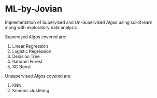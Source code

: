 # ML-by-Jovian

Implementation of Supervised and Un-Supervised Algos using scikit learn along with exploratory data analysis

Supervised Algos covered are:
  1. Linear Regression
  2. Logistic Regression
  3. Decision Tree
  4. Random Forest
  5. XG Boost
  
Unsupervised Algos covered are:
  1. KNN
  2. Kmeans clustering
  
